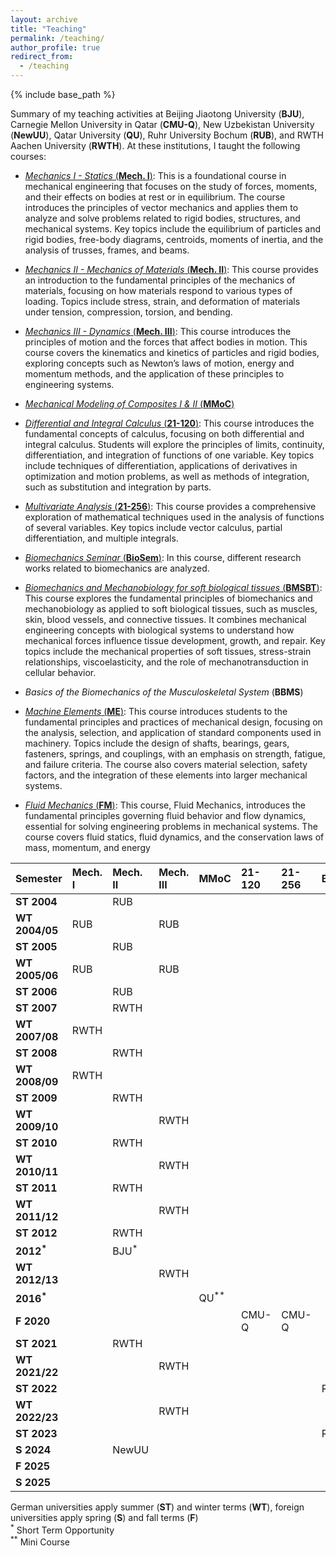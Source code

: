 ```yaml
---
layout: archive
title: "Teaching"
permalink: /teaching/
author_profile: true
redirect_from:
  - /teaching
---
```



{% include base_path %}

Summary of my teaching activities at Beijing Jiaotong University (**BJU**), Carnegie Mellon University in Qatar (**CMU-Q**), New Uzbekistan University (**NewUU**), Qatar University (**QU**),
Ruhr University Bochum (**RUB**), and RWTH Aachen University (**RWTH**). At these institutions, I taught the following courses:

* <ins>_Mechanics I - Statics_ (**Mech. I**)</ins>: This is a foundational course in mechanical engineering that focuses on the study of forces, moments, and their effects on bodies at rest or in equilibrium. The course introduces the principles of vector mechanics and applies them to analyze and solve problems related to rigid bodies, structures, and mechanical systems. Key topics include the equilibrium of particles and rigid bodies, free-body diagrams, centroids, moments of inertia, and the analysis of trusses, frames, and beams.

* <ins>_Mechanics II - Mechanics of Materials_ (**Mech. II**)</ins>: This course provides an introduction to the fundamental principles of the mechanics of materials, focusing on how materials respond to various types of loading. Topics include stress, strain, and deformation of materials under tension, compression, torsion, and bending. 

* <ins>_Mechanics III - Dynamics_ (**Mech. III**)</ins>: This course introduces the principles of motion and the forces that affect bodies in motion. This course covers the kinematics and kinetics of particles and rigid bodies, exploring concepts such as Newton’s laws of motion, energy and momentum methods, and the application of these principles to engineering systems.

* <ins>_Mechanical Modeling of Composites I & II_ (**MMoC**)</ins>

* <ins>_Differential and Integral Calculus_ (**21-120**)</ins>: This course introduces the fundamental concepts of calculus, focusing on both differential and integral calculus. Students will explore the principles of limits, continuity, differentiation, and integration of functions of one variable. Key topics include techniques of differentiation, applications of derivatives in optimization and motion problems, as well as methods of integration, such as substitution and integration by parts.

* <ins> _Multivariate Analysis_ (**21-256**)</ins>: This course provides a comprehensive exploration of mathematical techniques used in the analysis of functions of several variables. Key topics include vector calculus, partial differentiation, and multiple integrals.

* <ins>_Biomechanics Seminar_ (**BioSem**)</ins>: In this course, different research works related to biomechanics are analyzed.

*  <ins>_Biomechanics and Mechanobiology for soft biological tissues_ (**BMSBT**)</ins>: This course explores the fundamental principles of biomechanics and mechanobiology as applied to soft biological tissues, such as muscles, skin, blood vessels, and connective tissues. It combines mechanical engineering concepts with biological systems to understand how mechanical forces influence tissue development, growth, and repair. Key topics include the mechanical properties of soft tissues, stress-strain relationships, viscoelasticity, and the role of mechanotransduction in cellular behavior.

*  _Basics of the Biomechanics of the Musculoskeletal System_  (**BBMS**)

*  <ins>_Machine Elements_ (**ME**)</ins>:  This course introduces students to the fundamental principles and practices of mechanical design, focusing on the analysis, selection, and application of standard components used in machinery. Topics include the design of shafts, bearings, gears, fasteners, springs, and couplings, with an emphasis on strength, fatigue, and failure criteria. The course also covers material selection, safety factors, and the integration of these elements into larger mechanical systems. 

* <ins> _Fluid Mechanics_   (**FM**)</ins>: This course, Fluid Mechanics, introduces the fundamental principles governing fluid behavior and flow dynamics, essential for solving engineering problems in mechanical systems. The course covers fluid statics, fluid dynamics, and the conservation laws of mass, momentum, and energy

|Semester       |Mech. I |Mech. II  |Mech. III  |MMoC |21-120   |21-256 | BioSem | BMSBT | BBMS | ME | FM | HTP |
|:---|:-------|:---------|:----------|:---|:---|:---|:---|:---|:---|:---|:---|:---|
|**ST 2004**    |        |RUB       |           |             |         |       |        |        |        |        |        |        |
|**WT 2004/05** |RUB     |          |RUB        |             |         |       |        |        |        |        |        |        |
|**ST 2005**    |        |RUB       |           |             |         |       |        |        |        |        |        |        |
|**WT 2005/06** |RUB     |          |RUB        |             |         |       |        |        |        |        |        |        |
|**ST 2006**    |        |RUB       |           |             |         |       |        |        |        |        |        |        |
|**ST 2007**    |        |RWTH      |           |             |         |       |        |        |        |        |        |        |
|**WT 2007/08** |RWTH    |          |           |             |         |       |        |        |        |        |        |        |
|**ST 2008**    |        |RWTH      |           |             |         |       |        |        |        |        |        |        |
|**WT 2008/09** |RWTH    |          |           |             |         |       |        |        |        |        |        |        |
|**ST 2009**    |        |RWTH      |           |             |         |       |        |        |        |        |        |        |
|**WT 2009/10** |        |          |RWTH       |             |         |       |        |        |        |        |        |        |
|**ST 2010**    |        |RWTH      |           |             |         |       |        |        |        |        |        |        |
|**WT 2010/11** |        |          |RWTH       |             |         |       |        |        |        |        |        |        |
|**ST 2011**    |        |RWTH      |           |             |         |       |        |        |        |        |        |        |
|**WT 2011/12** |        |          |RWTH       |             |         |       |        |        |        |        |        |        |
|**ST 2012**    |        |RWTH      |           |             |         |       |        |        |        |        |        |        |
|**2012<sup>*</sup>** |  |BJU<sup>*</sup> |     |             |         |       |        |        |        |        |        |        |
|**WT 2012/13** |        |          |RWTH       |             |         |       |        |        |        |        |        |        |
|**2016<sup>*</sup>** |  |          |           |QU<sup>**</sup>  |     |       |        |        |        |        |        |        |
|**F 2020**     |        |          |           |             |CMU-Q    |CMU-Q  |        |        |        |        |        |        |
|**ST 2021**    |        |RWTH      |           |             |         |       |        |        |        |        |        |        |
|**WT 2021/22** |        |          |RWTH       |             |         |       |        |        |        |        |        |        |
|**ST 2022**    |        |          |           |             |         |       |RWTH    |RWTH    |RWTH    |        |        |        |
|**WT 2022/23** |        |          |RWTH       |             |         |       |        |        |        |        |        |        |
|**ST 2023**    |        |          |           |             |         |       |RWTH    |RWTH    |RWTH    |        |        |        |
|**S 2024**     |        |NewUU     |           |             |         |       |        |        |        |NewUU   |        |        |
|**F 2025**     |        |          |           |             |         |       |        |        |        |NewUU   | NewUU  |        |
|**S 2025**     |        |          |           |             |         |       |        |        |        |NewUU   |        | NewUU  | 

German universities apply summer (**ST**) and winter terms (**WT**), foreign universities apply spring (**S**) and fall terms (**F**)  
<sup>*</sup> Short Term Opportunity<br/> 
<sup>**</sup> Mini Course







